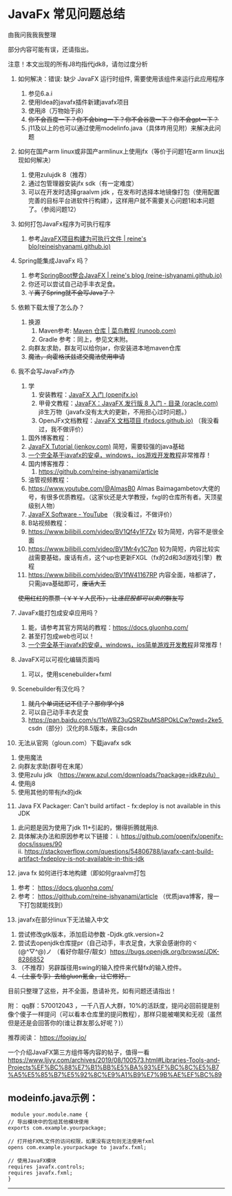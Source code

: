 ﻿# JavaFx 常见问题总结
由我问我我我整理

部分内容可能有误，还请指出。

注意！本文出现的所有J8均指代jdk8，请勿过度分析

1. 如何解决：错误: 缺少 JavaFX 运行时组件, 需要使用该组件来运行此应用程序
   1) 参见6.a.i
   1) 使用Idea的javafx插件新建javafx项目
   1) 使用j8（万物始于j8）
   1) ~~你不会百度一下？你不会bing一下？你不会谷歌一下？你不会gpt一下？~~
   3) j11及以上的也可以通过使用modelinfo.java（具体咋用见附）来解决此问题
2. 如何在国产arm linux或非国产armlinux上使用jfx（等价于问题1在arm linux出现如何解决）
   1) 使用zulujdk 8（推荐）
   2) 通过包管理器安装jfx sdk（有一定难度）
   3) 可以在开发时选择graalvm jdk ，在发布时选择本地镜像打包（使用配置完善的目标平台进软件行构建），这样用户就不需要关心问题1和本问题了。（参阅问题12）
3. 如何打包JavaFx程序为可执行程序
   1) 参考[JavaFX项目构建为可执行文件 | reine's blo(reineishyanami.github.io)](https://reine-ishyanami.github.io/article/blogs/java/javafxPackage.html)
4. Spring能集成JavaFx 吗？
   1) 参考[SpringBoot整合JavaFX | reine's blog (reine-ishyanami.github.io)](https://reine-ishyanami.github.io/article/blogs/java/javafxSpringboot.html)
   1) 你还可以尝试自己动手丰衣足食。
   1) ~~丫离了Spring就不会写Java了？~~
5. 依赖下载太慢了怎么办？
   1) 换源
      1. Maven参考: [Maven 仓库 | 菜鸟教程 (runoob.com)](https://www.runoob.com/maven/maven-repositories.html)
      1. Gradle 参考：同上，参见文末附。
   1) 向群友求助，群友可以给你jar，你安装进本地maven仓库
   1) ~~魔法，向霍格沃兹递交魔法使用申请~~
6. 我不会写JavaFx咋办
   1) 学
      1. 安装教程：[JavaFX 入门 (openjfx.io)](https://openjfx.io/openjfx-docs/#install-javafx) 
      1. 甲骨文教程：[JavaFX：JavaFX 发行版 8 入门 - 目录 (oracle.com)](https://docs.oracle.com/javase/8/javafx/get-started-tutorial/index.html) j8生万物（javafx没有太大的更新，不用担心过时问题。）
      1. OpenJFx文档教程：[JavaFX 文档项目 (fxdocs.github.io)](https://fxdocs.github.io/docs/html5/) （我没看过，我不做评价）

    1. 国外博客教程：
      1. [JavaFX Tutorial (jenkov.com)](https://jenkov.com/tutorials/javafx/index.html) 简短，需要较强的java基础
      2. [一个完全基于javafx的安卓，windows，ios游戏开发教程](https://foojay.io/?s=Wordish)非常推荐！
    1. 国内博客推荐：
        1. https://github.com/reine-ishyanami/article
     1. 油管视频教程：
      1. https://www.youtube.com/@AlmasB0 Almas Baimagambetov大佬的号，有很多优质教程。（这家伙还是大学教授，fxgl的仓库所有者。天顶星级别人物）
      1. [JavaFX Software - YouTube](https://www.youtube.com/playlist?list=PL4h6ypqTi3RR_bhBk6PtLfD83YkaJXXxw) （我没看过，不做评价）
     1. B站视频教程：
      1. <https://www.bilibili.com/video/BV1Qf4y1F7Zv> 较为简短，内容不是很全面
     1. <https://www.bilibili.com/video/BV1Mr4y1C7pn> 较为简短，内容比较实战需要基础，废话有点，这个up也更新FXGL（fx的2d和3d游戏引擎）教程
     1. <https://www.bilibili.com/video/BV1fW41167RP> 内容全面，啥都讲了，只需java基础即可，~~废话大王~~
    
     ~~使用红红的票票（￥￥￥人民币），让*连屁股都可以卖的*群友写~~
   
7. JavaFx能打包成安卓应用吗？
   1) 能，请参考其官方网站的教程：https://docs.gluonhq.com/
   2) 甚至打包成web也可以！
   3) [一个完全基于javafx的安卓，windows，ios简单游戏开发教程](https://foojay.io/?s=Wordish)非常推荐！
8. JavaFX可以可视化编辑页面吗
   1) 可以，使用scenebuilder+fxml
9. Scenebuilder有汉化吗？
   1) ~~就几个单词还记不住了？那你学个j8~~
   1) 可以自己动手丰衣足食
   2) https://pan.baidu.com/s/11pWBZ3uQSRZbuMS8POkLCw?pwd=2ke5  csdn（部分）汉化的8.5版本，来自csdn 

10. 无法从官网（gloun.com）下载javafx sdk
   1) 使用魔法
   1) 向群友求助(群号在末尾）
   1) 使用zulu jdk （https://www.azul.com/downloads/?package=jdk#zulu）
   1) 使用j8
   1) 使用其他的带有jfx的jdk
11. Java FX Packager: Can't build artifact - fx:deploy is not available in this JDK
   1) 此问题是因为使用了jdk 11+引起的，懒得折腾就用j8.
   1) 具体解决办法和原因参考以下链接：
      i. https://github.com/openjfx/openjfx-docs/issues/90  
      ii. https://stackoverflow.com/questions/54806788/javafx-cant-build-artifact-fxdeploy-is-not-available-in-this-jdk

12. java fx 如何进行本地构建（即如何graalvm打包
   1) 参考： https://docs.gluonhq.com/
   2) 参考： https://github.com/reine-ishyanami/article （优质java博客，搜一下打包就能找到）
13. javafx在部分linux下无法输入中文
   1) 尝试修改gtk版本，添加启动参数 -Djdk.gtk.version=2
   2) 尝试去openjdk仓库提pr（自己动手，丰衣足食，大家会感谢你的ヾ(@^▽^@)ノ （看好你靓仔/靓女）https://bugs.openjdk.org/browse/JDK-8286852
   3) （不推荐）另辟蹊径用swing的输入控件来代替fx的输入控件。
   4)  ~~（土豪专享）去给gluon氪金，让它修好。~~
    
目前只整理了这些，并不全面，恳请补充，如有问题还请指出！

附：
qq群：570012043 ，一千八百人大群，10%的活跃度，提问必回前提是别像个傻子一样提问（可以看本仓库里的提问教程），那样只能被嘲笑和无视（虽然但是还是会回答你的(谁让群友那么好呢？)）

推荐阅读：
https://foojay.io/ 

一个介绍JavaFX第三方组件等内容的帖子，值得一看
https://www.ljjyy.com/archives/2019/08/100573.html#Libraries-Tools-and-Projects%EF%BC%88%E7%B1%BB%E5%BA%93%EF%BC%8C%E5%B7%A5%E5%85%B7%E5%92%8C%E9%A1%B9%E7%9B%AE%EF%BC%89

modeinfo.java示例：
---
     module your.module.name {
    // 导出模块中的包给其他模块使用
    exports com.example.yourpackage;
    
    // 打开给FXML文件的访问权限，如果没有这句则无法使用fxml
    opens com.example.yourpackage to javafx.fxml;
    
    // 使用JavaFX模块
    requires javafx.controls;
    requires javafx.fxml;
    }
---
